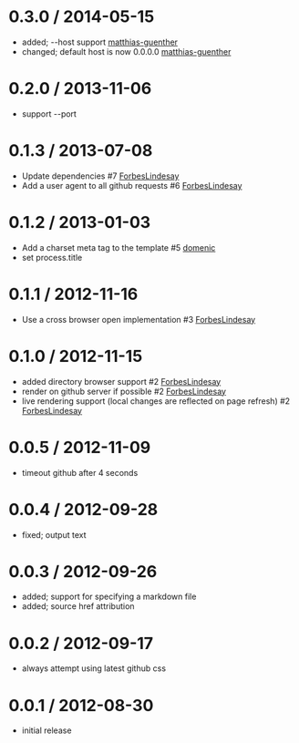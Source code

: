 
0.3.0 / 2014-05-15
==================

 * added; --host support [matthias-guenther](https://github.com/matthias-guenther)
 * changed; default host is now 0.0.0.0 [matthias-guenther](https://github.com/matthias-guenther)

0.2.0 / 2013-11-06
==================

* support --port

0.1.3 / 2013-07-08
==================

* Update dependencies #7 [ForbesLindesay](https://github.com/ForbesLindesay)
* Add a user agent to all github requests #6 [ForbesLindesay](https://github.com/ForbesLindesay)

0.1.2 / 2013-01-03
==================

* Add a charset meta tag to the template #5 [domenic](https://github.com/domenic)
* set process.title

0.1.1 / 2012-11-16
==================

* Use a cross browser open implementation #3 [ForbesLindesay](https://github.com/ForbesLindesay)

0.1.0 / 2012-11-15
==================

* added directory browser support #2 [ForbesLindesay](https://github.com/ForbesLindesay)
* render on github server if possible #2 [ForbesLindesay](https://github.com/ForbesLindesay)
* live rendering support (local changes are reflected on page refresh) #2 [ForbesLindesay](https://github.com/ForbesLindesay)

0.0.5 / 2012-11-09
==================

* timeout github after 4 seconds

0.0.4 / 2012-09-28
==================

* fixed; output text

0.0.3 / 2012-09-26
==================

* added; support for specifying a markdown file
* added; source href attribution

0.0.2 / 2012-09-17
==================

* always attempt using latest github css

0.0.1 / 2012-08-30
==================

* initial release

